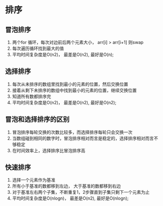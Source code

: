 # 排序

## 冒泡排序

1. 两个for 循环，每次对边前后两个元素大小， arr[i] > arr[i+1] 则swap
2. 每次遍历循环找到最大的值
3. 平均时间复杂度是O(n2)， 最差是O(n2), 最好是O(n);

## 选择排序

1. 每次从未排序的数组里找到最小的元素的位置，然后交换位置
2. 接着从剩下未排序的数组中找到最小的元素的位置，继续交换位置
3. 知道所有数都排序完
4. 平均时间复杂度是O(n2)， 最差是O(n2), 最好是O(n2);

## 冒泡和选择排序的区别

1. 冒泡排序每轮交换的次数比较多，而选择排序每轮只会交换一次
2. 当数组碰到相同的数字时，冒泡排序相对而言是稳定的，选择排序相对而言不够稳定
3. 在时间效率上，选择排序比冒泡排序高

## 快速排序

1. 选择一个元素作为基准
2. 所有小于基准的数都移到左边， 大于基准的数都移到右边
3. 对于基准左右两个子集，不断重复1，2步骤直到子集只剩下一个元素为止
4. 平均时间复杂度是O(nlogn)， 最差是O(n2), 最好是O(nlogn);
